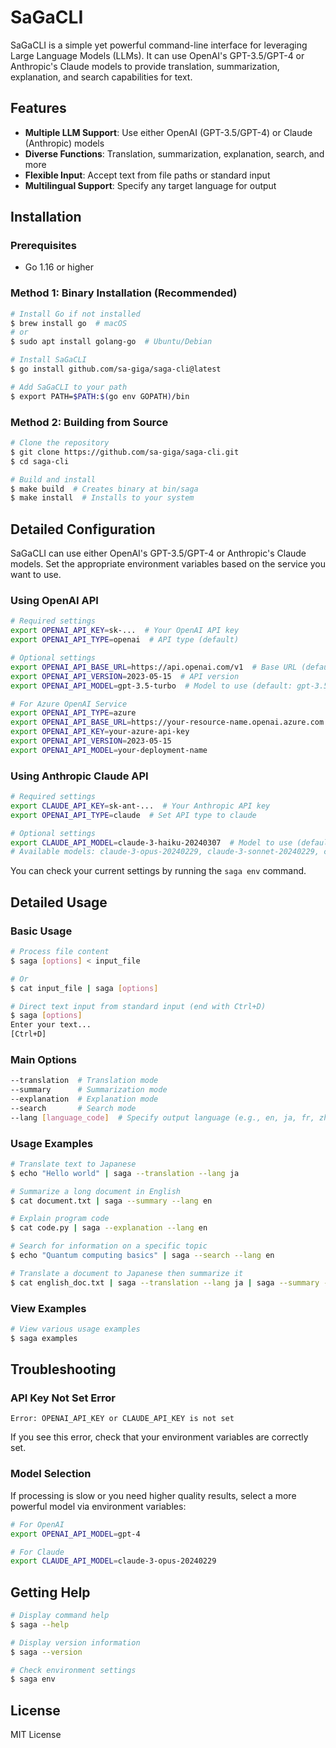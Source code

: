# SaGaCLI

SaGaCLI is a simple yet powerful command-line interface for leveraging Large Language Models (LLMs). It can use OpenAI's GPT-3.5/GPT-4 or Anthropic's Claude models to provide translation, summarization, explanation, and search capabilities for text.

## Features

- **Multiple LLM Support**: Use either OpenAI (GPT-3.5/GPT-4) or Claude (Anthropic) models
- **Diverse Functions**: Translation, summarization, explanation, search, and more
- **Flexible Input**: Accept text from file paths or standard input
- **Multilingual Support**: Specify any target language for output

## Installation

### Prerequisites

- Go 1.16 or higher

### Method 1: Binary Installation (Recommended)

```bash
# Install Go if not installed
$ brew install go  # macOS
# or
$ sudo apt install golang-go  # Ubuntu/Debian

# Install SaGaCLI
$ go install github.com/sa-giga/saga-cli@latest

# Add SaGaCLI to your path
$ export PATH=$PATH:$(go env GOPATH)/bin
```

### Method 2: Building from Source

```bash
# Clone the repository
$ git clone https://github.com/sa-giga/saga-cli.git
$ cd saga-cli

# Build and install
$ make build  # Creates binary at bin/saga
$ make install  # Installs to your system
```

## Detailed Configuration

SaGaCLI can use either OpenAI's GPT-3.5/GPT-4 or Anthropic's Claude models. Set the appropriate environment variables based on the service you want to use.

### Using OpenAI API

```bash
# Required settings
export OPENAI_API_KEY=sk-...  # Your OpenAI API key
export OPENAI_API_TYPE=openai  # API type (default)

# Optional settings
export OPENAI_API_BASE_URL=https://api.openai.com/v1  # Base URL (default)
export OPENAI_API_VERSION=2023-05-15  # API version
export OPENAI_API_MODEL=gpt-3.5-turbo  # Model to use (default: gpt-3.5-turbo)

# For Azure OpenAI Service
export OPENAI_API_TYPE=azure
export OPENAI_API_BASE_URL=https://your-resource-name.openai.azure.com
export OPENAI_API_KEY=your-azure-api-key
export OPENAI_API_VERSION=2023-05-15
export OPENAI_API_MODEL=your-deployment-name
```

### Using Anthropic Claude API

```bash
# Required settings
export CLAUDE_API_KEY=sk-ant-...  # Your Anthropic API key
export OPENAI_API_TYPE=claude  # Set API type to claude

# Optional settings
export CLAUDE_API_MODEL=claude-3-haiku-20240307  # Model to use (default)
# Available models: claude-3-opus-20240229, claude-3-sonnet-20240229, claude-3-haiku-20240307, etc.
```

You can check your current settings by running the `saga env` command.

## Detailed Usage

### Basic Usage

```bash
# Process file content
$ saga [options] < input_file

# Or
$ cat input_file | saga [options]

# Direct text input from standard input (end with Ctrl+D)
$ saga [options]
Enter your text...
[Ctrl+D]
```

### Main Options

```bash
--translation  # Translation mode
--summary      # Summarization mode
--explanation  # Explanation mode
--search       # Search mode
--lang [language_code]  # Specify output language (e.g., en, ja, fr, zh, etc.)
```

### Usage Examples

```bash
# Translate text to Japanese
$ echo "Hello world" | saga --translation --lang ja

# Summarize a long document in English
$ cat document.txt | saga --summary --lang en

# Explain program code
$ cat code.py | saga --explanation --lang en

# Search for information on a specific topic
$ echo "Quantum computing basics" | saga --search --lang en

# Translate a document to Japanese then summarize it
$ cat english_doc.txt | saga --translation --lang ja | saga --summary --lang ja
```

### View Examples

```bash
# View various usage examples
$ saga examples
```

## Troubleshooting

### API Key Not Set Error

```
Error: OPENAI_API_KEY or CLAUDE_API_KEY is not set
```

If you see this error, check that your environment variables are correctly set.

### Model Selection

If processing is slow or you need higher quality results, select a more powerful model via environment variables:

```bash
# For OpenAI
export OPENAI_API_MODEL=gpt-4

# For Claude
export CLAUDE_API_MODEL=claude-3-opus-20240229
```

## Getting Help

```bash
# Display command help
$ saga --help

# Display version information
$ saga --version

# Check environment settings
$ saga env
```

## License

MIT License
